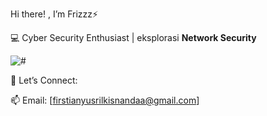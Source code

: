  Hi there! , I’m Frizzz⚡

💻 Cyber Security Enthusiast | eksplorasi  **Network Security**

![#](https://giphy.com/gifs/wakest-thingaday-RblRKcm53OwNy)


📡 Let’s Connect:

  📫 Email: [firstianyusrilkisnandaa@gmail.com]

